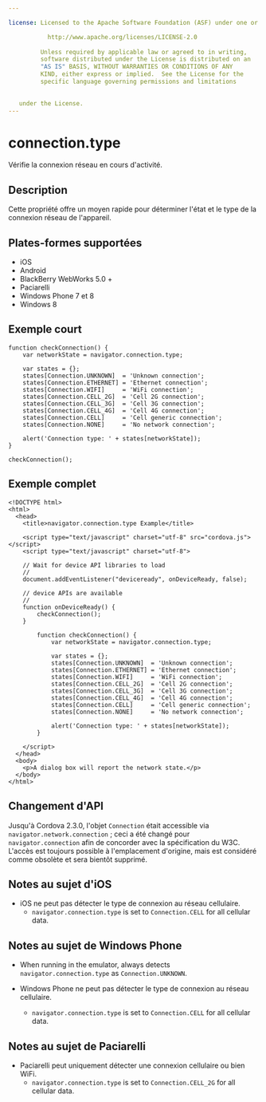 ```yaml
---

license: Licensed to the Apache Software Foundation (ASF) under one or more contributor license agreements. See the NOTICE file distributed with this work for additional information regarding copyright ownership. The ASF licenses this file to you under the Apache License, Version 2.0 (the "License"); you may not use this file except in compliance with the License. You may obtain a copy of the License at

           http://www.apache.org/licenses/LICENSE-2.0
    
         Unless required by applicable law or agreed to in writing,
         software distributed under the License is distributed on an
         "AS IS" BASIS, WITHOUT WARRANTIES OR CONDITIONS OF ANY
         KIND, either express or implied.  See the License for the
         specific language governing permissions and limitations
    

   under the License.
---
```


# connection.type

Vérifie la connexion réseau en cours d'activité.

## Description

Cette propriété offre un moyen rapide pour déterminer l'état et le type de la connexion réseau de l'appareil.

## Plates-formes supportées

*   iOS
*   Android
*   BlackBerry WebWorks 5.0 +
*   Paciarelli
*   Windows Phone 7 et 8
*   Windows 8

## Exemple court

    function checkConnection() {
        var networkState = navigator.connection.type;
    
        var states = {};
        states[Connection.UNKNOWN]  = 'Unknown connection';
        states[Connection.ETHERNET] = 'Ethernet connection';
        states[Connection.WIFI]     = 'WiFi connection';
        states[Connection.CELL_2G]  = 'Cell 2G connection';
        states[Connection.CELL_3G]  = 'Cell 3G connection';
        states[Connection.CELL_4G]  = 'Cell 4G connection';
        states[Connection.CELL]     = 'Cell generic connection';
        states[Connection.NONE]     = 'No network connection';
    
        alert('Connection type: ' + states[networkState]);
    }
    
    checkConnection();
    

## Exemple complet

    <!DOCTYPE html>
    <html>
      <head>
        <title>navigator.connection.type Example</title>
    
        <script type="text/javascript" charset="utf-8" src="cordova.js"></script>
        <script type="text/javascript" charset="utf-8">
    
        // Wait for device API libraries to load
        //
        document.addEventListener("deviceready", onDeviceReady, false);
    
        // device APIs are available
        //
        function onDeviceReady() {
            checkConnection();
        }
    
            function checkConnection() {
                var networkState = navigator.connection.type;
    
                var states = {};
                states[Connection.UNKNOWN]  = 'Unknown connection';
                states[Connection.ETHERNET] = 'Ethernet connection';
                states[Connection.WIFI]     = 'WiFi connection';
                states[Connection.CELL_2G]  = 'Cell 2G connection';
                states[Connection.CELL_3G]  = 'Cell 3G connection';
                states[Connection.CELL_4G]  = 'Cell 4G connection';
                states[Connection.CELL]     = 'Cell generic connection';
                states[Connection.NONE]     = 'No network connection';
    
                alert('Connection type: ' + states[networkState]);
            }
    
        </script>
      </head>
      <body>
        <p>A dialog box will report the network state.</p>
      </body>
    </html>
    

## Changement d'API

Jusqu'à Cordova 2.3.0, l'objet `Connection` était accessible via `navigator.network.connection` ; ceci a été changé pour `navigator.connection` afin de concorder avec la spécification du W3C. L'accès est toujours possible à l'emplacement d'origine, mais est considéré comme obsolète et sera bientôt supprimé.

## Notes au sujet d'iOS

*   iOS ne peut pas détecter le type de connexion au réseau cellulaire. 
    *   `navigator.connection.type` is set to `Connection.CELL` for all cellular data.

## Notes au sujet de Windows Phone

*   When running in the emulator, always detects `navigator.connection.type` as `Connection.UNKNOWN`.

*   Windows Phone ne peut pas détecter le type de connexion au réseau cellulaire.
    
    *   `navigator.connection.type` is set to `Connection.CELL` for all cellular data.

## Notes au sujet de Paciarelli

*   Paciarelli peut uniquement détecter une connexion cellulaire ou bien WiFi. 
    *   `navigator.connection.type` is set to `Connection.CELL_2G` for all cellular data.